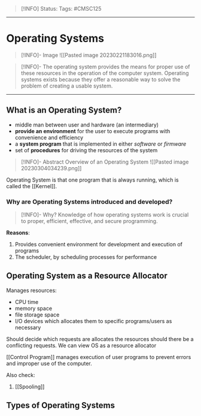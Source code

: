 > [!INFO]
> Status: 
> Tags: #CMSC125

----
# Operating Systems
> [!INFO]- Image
> ![[Pasted image 20230221183016.png]]

> [!INFO]- 
> The operating system provides the means for proper use of these resources in the operation of the computer system.
> 	Operating systems exists because they offer a reasonable way to solve the problem of creating a usable system.

---
## What is an Operating System?
 - middle man between user and hardware (an intermediary)
 - **provide an environment** for the user to execute programs with convenience and efficiency
 - a **system program** that is implemented in either *software* or *firmware*
 - set of **procedures** for driving the resources of the system

> [!INFO]- Abstract Overview of an Operating System
> ![[Pasted image 20230304034239.png]]

Operating System is that one program that is always running, which is called the [[Kernel]].

### Why are Operating Systems introduced and developed?
> [!INFO]- Why?
> Knowledge of how operating systems work is crucial to proper, efficient, effective, and secure programming.

**Reasons**:
1. Provides convenient environment for development and execution of programs
2. The scheduler, by scheduling processes for performance

## Operating System as a Resource Allocator
Manages resources:
- CPU time
- memory space
- file storage space
- I/O devices
which allocates them to specific programs/users as necessary

Should decide which requests are allocates the resources should there be a conflicting requests. 
We can view OS as a resource allocator

[[Control Program]] manages execution of user programs to prevent errors and improper use of the computer.

Also check:
1. [[Spooling]]

## Types of Operating Systems
